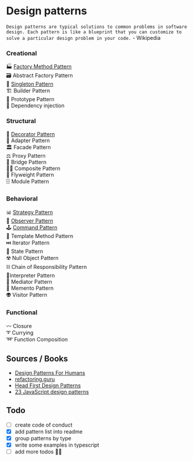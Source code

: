 # Design patterns
`Design patterns are typical solutions to common problems in software design. Each pattern is like a blueprint that you can customize to solve a particular design problem in your code.` - Wikipedia


### Creational
🏭 [Factory Method Pattern](/examples/factory-method)  
🗃️ Abstract Factory Pattern  
🥇 [Singleton Pattern](/examples/singleton)  
🏗️ Builder Pattern  
🤖 Prototype Pattern  
💉 Dependency injection  


### Structural
🎍 [Decorator Pattern](/examples/decorator)  
🔌 Adapter Pattern  
🏛️ Facade Pattern  
⚖️ Proxy Pattern  
🌉 Bridge Pattern  
🏳️‍🌈 Composite Pattern  
🦋 Flyweight Pattern  
🗄️ Module Pattern  


### Behavioral
📊 [Strategy Pattern](/examples/strategy)  
🔎 [Observer Pattern](/examples/observer)  
🕹️ [Command Pattern](/examples/command)  
👥 Template Method Pattern  
⏭️ Iterator Pattern  
🧠 State Pattern  
☢️ Null Object Pattern  
⛓️ Chain of Responsibility Pattern  
💭Interpreter Pattern  
🚦 Mediator Pattern  
📝 Memento Pattern  
👽 Visitor Pattern  

 
### Functional
〰️ Closure  
➰ Currying  
➿ Function Composition  


## Sources / Books
- [Design Patterns For Humans](https://github.com/kamranahmedse/design-patterns-for-humans)
- [refactoring.guru](https://refactoring.guru/design-patterns)
- [Head First Design Patterns](https://www.oreilly.com/library/view/head-first-design/0596007124/)
- [23 JavaScript design patterns](https://boostlog.io/@sonuton/23-javascript-design-patterns-5adb006847018500491f3f7f)


## Todo
- [ ] create code of conduct
- [x] add pattern list into readme
- [x] group patterns by type
- [x] write some examples in typescript
- [ ] add more todos 🤙🏻
